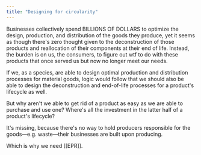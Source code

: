 ```yaml
---
title: "Designing for circularity"
---
```

Businesses collectively spend BILLIONS OF DOLLARS to optimize the design, production, and distribution of the goods they produce, yet it seems as though there's zero thought given to the deconstruction of those products and reallocation of their components at their end of life. Instead, the burden is on us, the consumers, to figure out wtf to do with these products that once served us but now no longer meet our needs.

If we, as a species, are able to design optimal production and distribution processes for material goods, logic would follow that we should also be able to design the deconstruction and end-of-life processes for a product's lifecycle as well.

But why aren't we able to get rid of a product as easy as we are able to purchase and use one? Where's all the investment in the latter half of a product's lifecycle?

It's missing, because there's no way to hold producers responsible for the goods—e.g. waste—their businesses are built upon producing.

Which is why we need [[EPR]].